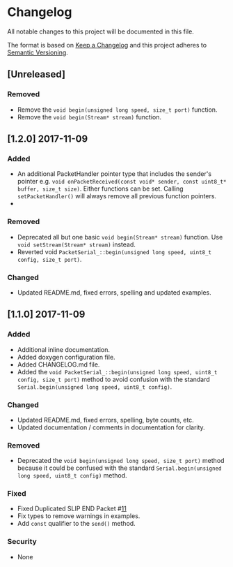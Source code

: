 # Changelog
All notable changes to this project will be documented in this file.

The format is based on [Keep a Changelog](http://keepachangelog.com/en/1.0.0/)
and this project adheres to [Semantic Versioning](http://semver.org/spec/v2.0.0.html).

## [Unreleased]
### Removed
- Remove the `void begin(unsigned long speed, size_t port)` function.
- Remove the `void begin(Stream* stream)` function.

## [1.2.0] 2017-11-09
### Added
- An additional PacketHandler pointer type that includes the sender's pointer e.g. `void onPacketReceived(const void* sender, const uint8_t* buffer, size_t size)`. Either functions can be set. Calling `setPacketHandler()` will always remove all previous function pointers.
-

### Removed
- Deprecated all but one basic `void begin(Stream* stream)` function. Use `void setStream(Stream* stream)` instead.
- Reverted void `PacketSerial_::begin(unsigned long speed, uint8_t config, size_t port)`. 

### Changed
- Updated README.md, fixed errors, spelling and updated examples.


## [1.1.0] 2017-11-09
### Added
- Additional inline documentation.
- Added doxygen configuration file.
- Added CHANGELOG.md file.
- Added the `void PacketSerial_::begin(unsigned long speed, uint8_t config, size_t port)` method to avoid confusion with the standard `Serial.begin(unsigned long speed, uint8_t config)`.

### Changed
- Updated README.md, fixed errors, spelling, byte counts, etc.
- Updated documentation / comments in documentation for clarity.

### Removed
- Deprecated the `void begin(unsigned long speed, size_t port)` method because it could be confused with the standard `Serial.begin(unsigned long speed, uint8_t config)` method.

### Fixed
- Fixed Duplicated SLIP END Packet #[11](https://github.com/bakercp/PacketSerial/issues/11)
- Fix types to remove warnings in examples.
- Add `const` qualifier to the `send()` method.

### Security
- None
